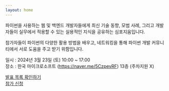 ```yaml
---
layout: home
---
```

파이썬을 사용하는 웹 및 백엔드 개발자들에게 최신 기술 동향, 모범 사례, 그리고 개발자들이 실무에서 적용할 수 있는 실용적인 지식을 공유하는 심포지움입니다.

참가자들이 파이썬의 다양한 활용 방법을 배우고, 네트워킹을 통해 파이썬 개발 커뮤니티에서 서로 도움을 주고 받기 위함입니다.

일시 : 2024년 3월 23일 (토) 10:00 ~ 17:00<br>
장소 : 한국 마이크로소프트 (<a class="button" href="https://naver.me/5CzpevRF">https://naver.me/5CzpevRF</a>) 13층 (주차지원 X)

<a class="button" href="/talks/"> 발표 목록 확인하기 </a> </br>
<a class="button" href="https://event-us.kr/pythonkorea/event/79692"> 참가 신청 <a/>
